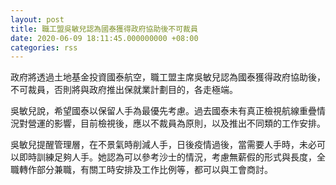 ```yaml
---
layout: post
title: 職工盟吳敏兒認為國泰獲得政府協助後不可裁員
date: 2020-06-09 18:11:45.000000000 +08:00
categories: rss
---
```


政府將透過土地基金投資國泰航空，職工盟主席吳敏兒認為國泰獲得政府協助後，不可裁員，否則將與政府推出保就業計劃目的，各走極端。

吳敏兒說，希望國泰以保留人手為最優先考慮。過去國泰未有真正檢視航線重疊情況對營運的影響，目前檢視後，應以不裁員為原則，以及推出不同類的工作安排。

吳敏兒提醒管理層，在不景氣時削減人手，日後疫情過後，當需要人手時，未必可以即時訓練足夠人手。她認為可以參考沙士的情況，考慮無薪假的形式與長度，全職轉作部分兼職，有關工時安排及工作比例等，都可以與工會商討。

